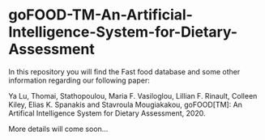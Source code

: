 # goFOOD-TM-An-Artificial-Intelligence-System-for-Dietary-Assessment

In this repository you will find the Fast food database and some other information regarding our following paper:

Ya Lu, Thomai, Stathopoulou, Maria F. Vasiloglou, Lillian F. Rinault, Colleen Kiley, Elias K. Spanakis and Stavroula Mougiakakou, goFOOD[TM]: An Artifical Intelligence System for Dietary Assessment, 2020.


More details will come soon...
